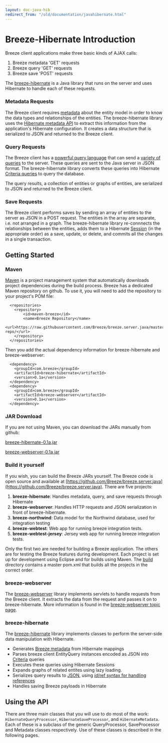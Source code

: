 ```yaml
---
layout: doc-java-hib
redirect_from: "/old/documentation/javahibernate.html"
---
```

# Breeze-Hibernate Introduction

Breeze client applications make three basic kinds of AJAX calls:

   1. Breeze metadata 'GET' requests
   2. Breeze query 'GET' requests
   3. Breeze save 'POST' requests

The [breeze-hibernate](https://github.com/Breeze/breeze.server.java) is a Java library that runs on the server and uses Hibernate to handle each of these requests.

### Metadata Requests

The Breeze client requires [metadata](http://breeze.github.io/doc-js/metadata.html) about the entity model in order to know the data types and relationships of the entities.  The breeze-hibernate library uses the [Hibernate metadata API](http://docs.jboss.org/hibernate/orm/4.3/javadocs/org/hibernate/metadata/package-summary.html) to extract this information from the application's Hibernate configuration. It creates a data structure that is serialized to JSON and returned to the Breeze client. 

### Query Requests

The Breeze client has a [powerful query language](http://breeze.github.io/doc-js/query-using-json.html) that can send a [variety of queries](http://breeze.github.io/doc-js/query-examples.html) to the server.  These queries are sent to the Java server in JSON format.  The breeze-hibernate library converts these queries into Hibernate [Criteria queries](http://docs.jboss.org/hibernate/orm/4.3/manual/en-US/html/ch17.html) to query the database.

The query results, a collection of entities or graphs of entities, are serialized to JSON and returned to the Breeze client.

### Save Requests

The Breeze client performs saves by sending an array of entities to the server as JSON in a POST request.  The entities in the array are separate, i.e. not arranged in a graph. The breeze-hibernate library re-connnects the relationships between the entities, adds them to a Hibernate [Session](http://docs.jboss.org/hibernate/orm/4.3/javadocs/org/hibernate/Session.html) (in the appropriate order) as a save, update, or delete, and commits all the changes in a single transaction.


## Getting Started

### Maven

[Maven](http://maven.apache.org) is a project management system that automatically downloads project dependencies during the build process.  Breeze has a dedicated Maven repository on github.  To use it, you will need to add the repository to your project's POM file:


      <repositories>
        <repository>
            <id>maven-breeze</id>
            <name>Breeze Repository</name>
            <url>https://raw.githubusercontent.com/Breeze/breeze.server.java/master/maven-repo/</url>
        </repository>
      </repositories>


Then you add the actual dependency information for breeze-hibernate and breeze-webserver:


      <dependency>
        <groupId>com.breeze</groupId>
        <artifactId>breeze-hibernate</artifactId>
        <version>0.1a</version>
      </dependency>
      <dependency>
        <groupId>com.breeze</groupId>
        <artifactId>breeze-webserver</artifactId>
        <version>0.1a</version>
      </dependency>

### JAR Download

If you are not using Maven, you can download the JARs manually from github:

[breeze-hibernate-0.1a.jar](https://github.com/Breeze/breeze.server.java/raw/master/maven-repo/com/breeze/breeze-hibernate/0.1a/breeze-hibernate-0.1a.jar)

[breeze-webserver-0.1a.jar](https://github.com/Breeze/breeze.server.java/raw/master/maven-repo/com/breeze/breeze-webserver/0.1a/breeze-webserver-0.1a.jar)

### Build it yourself

If you wish, you can build the Breeze JARs yourself.  The Breeze code is open source and available at [https://github.com/Breeze/breeze.server.java](https://github.com/Breeze/breeze.server.java).  There are five projects:

1. **breeze-hibernate**: Handles metadata, query, and save requests through Hibernate
2. **breeze-webserver**: Handles HTTP requests and JSON serialization in front of breeze-hibernate.
3. **breeze-northwind**: Data model for the Northwind database, used for integration testing
4. **breeze-webtest**: Web app for running breeze integration tests.
5. **breeze-webtest-jersey**: Jersey web app for running breeze integration tests. 

Only the first two are needed for building a Breeze application.  The others are for testing the Breeze features during development.  Each project is set up for development using Eclipse and for builds using Maven.  The [build](https://github.com/Breeze/breeze.server.java/tree/master/build) directory contains a master pom.xml that builds all the projects in the correct order.

### breeze-webserver
The [breeze-webserver](https://github.com/Breeze/breeze.server.java) library implements servlets to handle requests from the Breeze client.  It extracts the data from the request and passes it on to breeze-hibernate. More information is found in the [breeze-webserver topic page](http://breeze.github.io/doc-java-hib/breeze-webserver.html).

### breeze-hibernate

The [breeze-hibernate](https://github.com/Breeze/breeze.server.java) library implements classes to perform the server-side data manipulation with Hibernate.

- Generates [Breeze metadata](http://doc-js/metadata.html) from Hibernate mappings
- Parses breeze client EntityQuery instances encoded as JSON into [Criteria](http://docs.jboss.org/hibernate/core/3.6/javadocs/org/hibernate/Criteria.html) queries
- Executes these queries using Hibernate Sessions
- Expands graphs of related entites using lazy loading.
- Serializes query results to [JSON](http://www.json.org/java/), using [$id/$ref syntax for handling references](https://blogs.oracle.com/sundararajan/entry/a_convention_for_circular_reference)
- Handles saving Breeze payloads in Hibernate


## Using the API

There are three main classes that you will use to do most of the work: `HibernateQueryProcessor`, `HibernateSaveProcessor`, and `HibernateMetadata`.  Each of these is a subclass of the generic QueryProcessor, SaveProcessor and Metadata classes respectively.  Use of these classes is described in the following pages.


